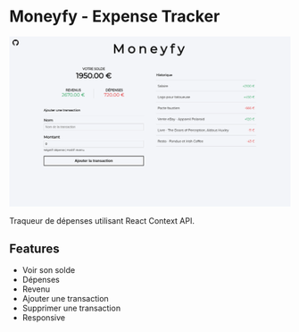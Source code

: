 # Moneyfy - Expense Tracker

![Moneyfy](./repo-moneyfy.png)

 Traqueur de dépenses utilisant React Context API.


## Features
- Voir son solde
- Dépenses
- Revenu
- Ajouter une transaction
- Supprimer une transaction
- Responsive
